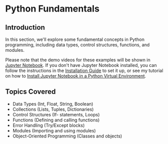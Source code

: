 # Python Fundamentals

## Introduction

In this section, we'll explore some fundamental concepts in Python programming, including data types, control structures, functions, and modules.

Please note that the demo videos for these examples will be shown in [Jupyter Notebook](https://jupyter.org/). If you don't have Jupyter Notebook installed, you can follow the instructions in the [Installation Guide](https://jupyter.org/install) to set it up, or see my tutorial on how to [Install Jupyter Notebook in a Python Virtual Environment](https://www.youtube.com/watch?v=z-_GDQRLtbo).

## Topics Covered

- Data Types (Int, Float, String, Boolean)
- Collections (Lists, Tuples, Dictionaries)
- Control Structures (If- statements, Loops)
- Functions (Defining and calling functions)
- Error Handling (Try/Except blocks)
- Modules (Importing and using modules)
- Object-Oriented Programming (Classes and objects)
